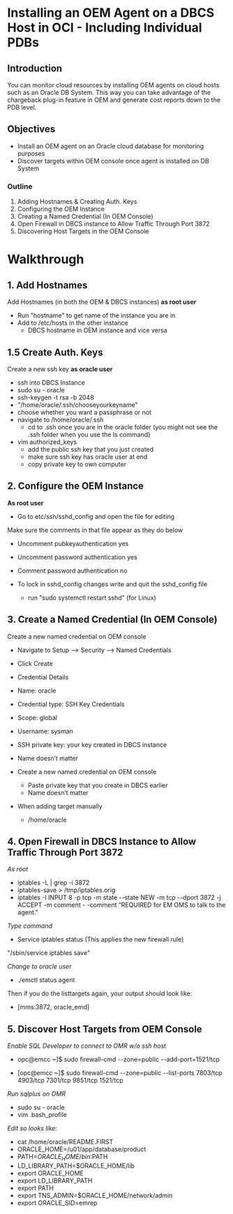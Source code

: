 # Installing an OEM Agent on a DBCS Host in OCI - Including Individual PDBs 

## Introduction
You can monitor cloud resources by installing OEM agents on cloud hosts such as an Oracle DB System. This way you can take advantage of the chargeback plug-in feature in OEM and generate cost reports down to the PDB level.

## Objectives
* Install an OEM agent on an Oracle cloud database for monitoring purposes
* Discover targets within OEM console once agent is installed on DB System

### Outline
1. Adding Hostnames & Creating Auth. Keys
2. Configuring the OEM Instance
3. Creating a Named Credential (In OEM Console)
4. Open Firewall in DBCS instance to Allow Traffic Through Port 3872
5. Discovering Host Targets in the OEM Console

# Walkthrough

## 1. Add Hostnames
Add Hostnames (in both the OEM & DBCS instances) **as root user**

* Run "hostname" to get name of the instance you are in
* Add to /etc/hosts in the other instance
  * DBCS hostname in OEM instance and vice versa

## 1.5 Create Auth. Keys

Create a new ssh key **as oracle user**

* ssh into DBCS Instance
* sudo su - oracle
* ssh-keygen -t rsa -b 2048
* "/home/oracle/.ssh/chooseyourkeyname"
* choose whether you want a passphrase or not
* navigate to /home/oracle/.ssh
  * cd to .ssh once you are in the oracle folder (you might not see the .ssh folder when you use the ls command)
* vim authorized_keys
  * add the public ssh key that you just created
  * make sure ssh key has oracle user at end
  * copy private key to own computer

## 2. Configure the OEM Instance

**As root user**
* Go to etc/ssh/sshd_config and open the file for editing

Make sure the comments in that file appear as they do below
* Uncomment pubkeyauthentication yes 
* Uncomment password authentication yes
* Comment password authentication no

* To lock in sshd_config changes write and quit the sshd_config file
    * run "sudo systemctl restart sshd" (for Linux)

## 3. Create a Named Credential (In OEM Console)
Create a new named credential on OEM console

* Navigate to Setup —> Security —> Named Credentials
* Click Create
* Credential Details
 * Name: oracle
 * Credential type: SSH Key Credentials
 * Scope: global
 * Username: sysman
 * SSH private key: your key created in DBCS instance
* Name doesn’t matter





* Create a new named credential on OEM console
  * Paste private key that you create in DBCS earlier
  * Name doesn’t matter
* When adding target manually
  * /home/oracle


## 4. Open Firewall in DBCS Instance to Allow Traffic Through Port 3872

*As root*

* iptables -L | grep -i 3872
* iptables-save > /tmp/iptables.orig
* iptables -I INPUT 8 -p tcp -m state --state NEW -m tcp --dport 3872 -j ACCEPT -m comment - -comment “REQUIRED for EM OMS to talk to the agent.” 
 
*Type command*
* Service iptables status (This applies the new firewall rule)
 
 "/sbin/service iptables save"

*Change to oracle user*
* ./emctl status agent

Then if you do the listtargets again, your output should look like:
* [mms:3872, oracle_emd]

## 5. Discover Host Targets from OEM Console

*Enable SQL Developer to connect to OMR w/o ssh host*
* opc@emcc ~]$ sudo firewall-cmd --zone=public --add-port=1521/tcp

* [opc@emcc ~]$ sudo firewall-cmd --zone=public --list-ports
7803/tcp 4903/tcp 7301/tcp 9851/tcp 1521/tcp

*Run sqlplus on OMR*
* sudo su - oracle
* vim .bash_profile

*Edit so looks like:*
* cat /home/oracle/README.FIRST
* ORACLE_HOME=/u01/app/database/product
* PATH=$ORACLE_HOME/bin:$PATH
* LD_LIBRARY_PATH=$ORACLE_HOME/lib
* export ORACLE_HOME
* export LD_LIBRARY_PATH
* export PATH
* export TNS_ADMIN=$ORACLE_HOME/network/admin
* export ORACLE_SID=emrep
